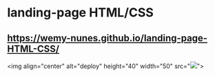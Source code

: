 # landing-page HTML/CSS
## https://wemy-nunes.github.io/landing-page-HTML-CSS/

 <img align="center" alt="deploy" height="40" width="50" src="<img src="https://img.icons8.com/dusk/64/000000/cursor--v1.png"/>">

